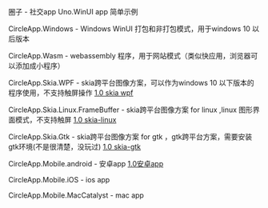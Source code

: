 圈子 - 社交app Uno.WinUI app 简单示例

CircleApp.Windows - Windows WinUI 打包和非打包模式，用于windows 10 以后版本

CircleApp.Wasm - webassembly 程序，用于网站模式（类似快应用，浏览器可以添加成小程序）

CircleApp.Skia.WPF - skia跨平台图像方案，可以作为windows 10 以下版本的程序使用，不支持触屏操作
[1.0 skia wpf](https://github.com/HaoLife/CircleApp/releases/download/untagged-8038789a4ceb340f54c8/CircleApp.Skia.Wpf.zip)

CircleApp.Skia.Linux.FrameBuffer - skia跨平台图像方案  for linux ,linux 图形界面模式，不支持触屏
[1.0 skia-linux](https://github.com/HaoLife/CircleApp/releases/download/untagged-8038789a4ceb340f54c8/CircleApp.Skia.Linux.FrameBuffer.zip)

CircleApp.Skia.Gtk - skia跨平台图像方案  for gtk ，gtk跨平台方案，需要安装gtk环境(不是很清楚，没玩过)
[1.0 skia-gtk](https://github.com/HaoLife/CircleApp/releases/download/untagged-8038789a4ceb340f54c8/CircleApp.Skia.Gtk.zip)


CircleApp.Mobile.android - 安卓app 
[1.0安卓app](https://github.com/HaoLife/CircleApp/releases/download/untagged-8038789a4ceb340f54c8/CircleApp.Mobile.android.apk)

CircleApp.Mobile.iOS - ios app

CircleApp.Mobile.MacCatalyst - mac app